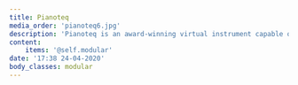 ```yaml
---
title: Pianoteq
media_order: 'pianoteq6.jpg'
description: 'Pianoteq is an award-winning virtual instrument capable of recreating the sound a wide range of acoustic & electro-acoustic instruments.'
content:
    items: '@self.modular'
date: '17:38 24-04-2020'
body_classes: modular
---
```


